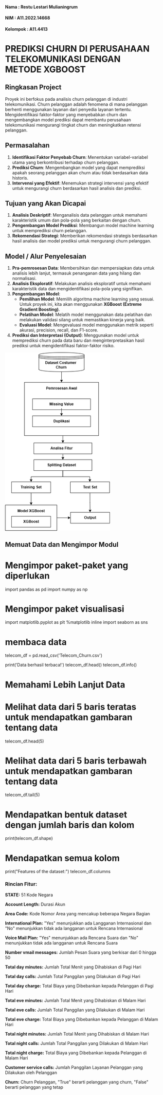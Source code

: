 #### Nama     : Restu Lestari Mulianingrum

#### NIM      : A11.2022.14668

#### Kelompok : A11.4413
# **PREDIKSI CHURN DI PERUSAHAAN TELEKOMUNIKASI DENGAN METODE XGBOOST**
## **Ringkasan Project**
Proyek ini berfokus pada analisis churn pelanggan di industri telekomunikasi. Churn pelanggan adalah fenomena di mana pelanggan berhenti menggunakan layanan dari penyedia layanan tertentu. Mengidentifikasi faktor-faktor yang menyebabkan churn dan mengembangkan model prediksi dapat membantu perusahaan telekomunikasi mengurangi tingkat churn dan meningkatkan retensi pelanggan.
## **Permasalahan**
1. **Identifikasi Faktor Penyebab Churn**: Menentukan variabel-variabel utama yang berkontribusi terhadap churn pelanggan.
2. **Prediksi Churn**: Mengembangkan model yang dapat memprediksi apakah seorang pelanggan akan churn atau tidak berdasarkan data historis.
3. **Intervensi yang Efektif**: Menemukan strategi intervensi yang efektif untuk mengurangi churn berdasarkan hasil analisis dan prediksi.

## **Tujuan yang Akan Dicapai**

1. **Analisis Deskriptif**: Menganalisis data pelanggan untuk memahami karakteristik umum dan pola-pola yang berkaitan dengan churn.
2. **Pengembangan Model Prediksi**: Membangun model machine learning untuk memprediksi churn pelanggan.
3. **Rekomendasi Strategi**: Memberikan rekomendasi strategis berdasarkan hasil analisis dan model prediksi untuk mengurangi churn pelanggan.

## **Model / Alur Penyelesaian**

1. **Pra-pemrosesan Data**: Membersihkan dan mempersiapkan data untuk analisis lebih lanjut, termasuk penanganan data yang hilang dan normalisasi.
2. **Analisis Eksploratif**: Melakukan analisis eksploratif untuk memahami karakteristik data dan mengidentifikasi pola-pola yang signifikan.
3. **Pengembangan Model**:
   - **Pemilihan Model**: Memilih algoritma machine learning yang sesuai. Untuk proyek ini, kita akan menggunakan **XGBoost (Extreme Gradient Boosting)**.
   - **Pelatihan Model**: Melatih model menggunakan data pelatihan dan melakukan validasi silang untuk memastikan kinerja yang baik.
   - **Evaluasi Model**: Mengevaluasi model menggunakan metrik seperti akurasi, precision, recall, dan F1-score.
4. **Prediksi dan Interpretasi (Output)**: Menggunakan model untuk memprediksi churn pada data baru dan menginterpretasikan hasil prediksi untuk mengidentifikasi faktor-faktor risiko.

![Deskripsi Gambar](images/bagan.png)

## **Memuat Data dan Mengimpor Modul**

# Mengimpor paket-paket yang diperlukan
import pandas as pd
import numpy as np
# Mengimpor paket visualisasi
import matplotlib.pyplot as plt
%matplotlib inline
import seaborn as sns
# membaca data

telecom_df = pd.read_csv('Telecom_Churn.csv')

print('Data berhasil terbaca!')
telecom_df.head()
telecom_df.info()
# **Memahami Lebih Lanjut Data**
# Melihat data dari 5 baris teratas untuk mendapatkan gambaran tentang data
telecom_df.head(5)
# Melihat data dari 5 baris terbawah untuk mendapatkan gambaran tentang data
telecom_df.tail(5)
# Mendapatkan bentuk dataset dengan jumlah baris dan kolom
print(telecom_df.shape)
# Mendapatkan semua kolom
print("Features of the dataset:")
telecom_df.columns
### **Rincian Fitur:**

**STATE:**
51 Kode Negara

**Account Length:**
Durasi Akun

**Area Code:**
Kode Nomor Area yang mencakup beberapa Negara Bagian

**International Plan:**
"Yes" menunjukkan ada Langganan Internasional dan "No" menunjukkan tidak ada langganan untuk Rencana Internasional

**Voice Mail Plan:**
"Yes" menunjukkan ada Rencana Suara dan "No" menunjukkan tidak ada langganan untuk Rencana Suara

**Number vmail messages:**
Jumlah Pesan Suara yang berkisar dari 0 hingga 50

**Total day minutes:**
Jumlah Total Menit yang Dihabiskan di Pagi Hari

**Total day calls:**
Jumlah Total Panggilan yang Dilakukan di Pagi Hari

**Total day charge:**
Total Biaya yang Dibebankan kepada Pelanggan di Pagi Hari

**Total eve minutes:**
Jumlah Total Menit yang Dihabiskan di Malam Hari

**Total eve calls:**
Jumlah Total Panggilan yang Dilakukan di Malam Hari

**Total eve charge:**
Total Biaya yang Dibebankan kepada Pelanggan di Malam Hari

**Total night minutes:**
Jumlah Total Menit yang Dihabiskan di Malam Hari

**Total night calls:**
Jumlah Total Panggilan yang Dilakukan di Malam Hari

**Total night charge:**
Total Biaya yang Dibebankan kepada Pelanggan di Malam Hari

**Customer service calls:**
Jumlah Panggilan Layanan Pelanggan yang Dilakukan oleh Pelanggan

**Churn:**
Churn Pelanggan, "True" berarti pelanggan yang churn, "False" berarti pelanggan yang tetap
